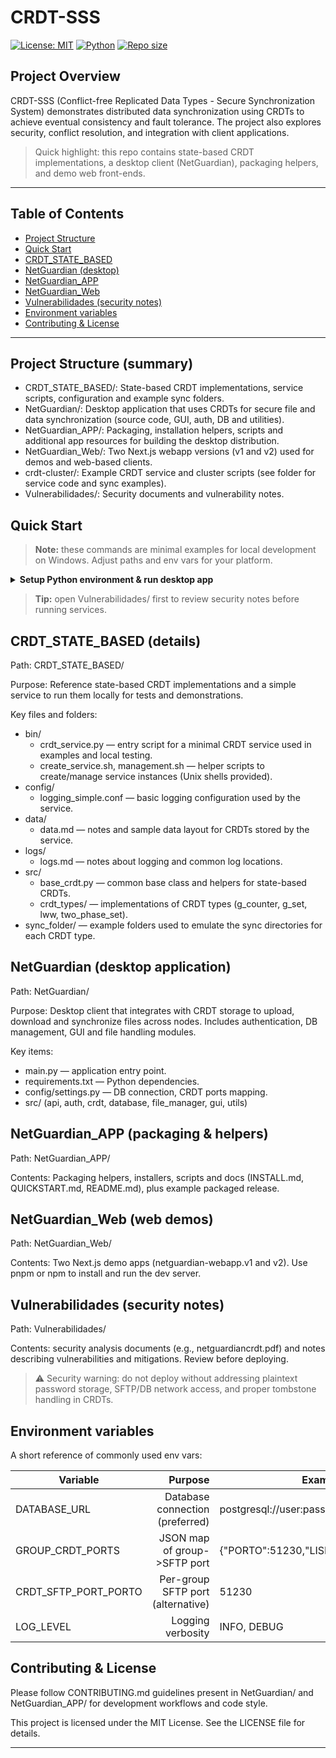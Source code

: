 # CRDT-SSS

[![License: MIT](https://img.shields.io/badge/license-MIT-green.svg)](./LICENSE) [![Python](https://img.shields.io/badge/python-3.10%2B-blue)](https://www.python.org/) [![Repo size](https://img.shields.io/github/repo-size/fwfg/CRDT-SSS?label=repo%20size)]()

## Project Overview

CRDT-SSS (Conflict-free Replicated Data Types - Secure Synchronization System) demonstrates distributed data synchronization using CRDTs to achieve eventual consistency and fault tolerance. The project also explores security, conflict resolution, and integration with client applications.

> Quick highlight: this repo contains state-based CRDT implementations, a desktop client (NetGuardian), packaging helpers, and demo web front-ends.

---

## Table of Contents

- [Project Structure](#project-structure-summary)
- [Quick Start](#quick-start)
- [CRDT_STATE_BASED](#crdt_state_based-details)
- [NetGuardian (desktop)](#netguardian-desktop-application)
- [NetGuardian_APP](#netguardian_app-packaging--helpers)
- [NetGuardian_Web](#netguardian_web-web-demos)
- [Vulnerabilidades (security notes)](#vulnerabilidades-security-notes)
- [Environment variables](#environment-variables)
- [Contributing & License](#contributing--license)

---

## Project Structure (summary)

- CRDT_STATE_BASED/: State-based CRDT implementations, service scripts, configuration and example sync folders.
- NetGuardian/: Desktop application that uses CRDTs for secure file and data synchronization (source code, GUI, auth, DB and utilities).
- NetGuardian_APP/: Packaging, installation helpers, scripts and additional app resources for building the desktop distribution.
- NetGuardian_Web/: Two Next.js webapp versions (v1 and v2) used for demos and web-based clients.
- crdt-cluster/: Example CRDT service and cluster scripts (see folder for service code and sync examples).
- Vulnerabilidades/: Security documents and vulnerability notes.


## Quick Start

> **Note:** these commands are minimal examples for local development on Windows. Adjust paths and env vars for your platform.

<details>
<summary><strong>Setup Python environment & run desktop app</strong></summary>

```powershell
# create & activate venv (Windows)
python -m venv .venv
.venv\Scripts\activate
pip install -r NetGuardian/requirements.txt
python NetGuardian/main.py
```

```bash
# run CRDT service (example)
cd CRDT_STATE_BASED/bin
python crdt_service.py
```

</details>

> **Tip:** open Vulnerabilidades/ first to review security notes before running services.


## CRDT_STATE_BASED (details)

Path: CRDT_STATE_BASED/

Purpose: Reference state-based CRDT implementations and a simple service to run them locally for tests and demonstrations.

Key files and folders:
- bin/
  - crdt_service.py — entry script for a minimal CRDT service used in examples and local testing.
  - create_service.sh, management.sh — helper scripts to create/manage service instances (Unix shells provided).
- config/
  - logging_simple.conf — basic logging configuration used by the service.
- data/
  - data.md — notes and sample data layout for CRDTs stored by the service.
- logs/
  - logs.md — notes about logging and common log locations.
- src/
  - base_crdt.py — common base class and helpers for state-based CRDTs.
  - crdt_types/ — implementations of CRDT types (g_counter, g_set, lww, two_phase_set).
- sync_folder/ — example folders used to emulate the sync directories for each CRDT type.


## NetGuardian (desktop application)

Path: NetGuardian/

Purpose: Desktop client that integrates with CRDT storage to upload, download and synchronize files across nodes. Includes authentication, DB management, GUI and file handling modules.

Key items:
- main.py — application entry point.
- requirements.txt — Python dependencies.
- config/settings.py — DB connection, CRDT ports mapping.
- src/ (api, auth, crdt, database, file_manager, gui, utils)


## NetGuardian_APP (packaging & helpers)

Path: NetGuardian_APP/

Contents: Packaging helpers, installers, scripts and docs (INSTALL.md, QUICKSTART.md, README.md), plus example packaged release.


## NetGuardian_Web (web demos)

Path: NetGuardian_Web/

Contents: Two Next.js demo apps (netguardian-webapp.v1 and v2). Use pnpm or npm to install and run the dev server.


## Vulnerabilidades (security notes)

Path: Vulnerabilidades/

Contents: security analysis documents (e.g., netguardiancrdt.pdf) and notes describing vulnerabilities and mitigations. Review before deploying.

> ⚠️ Security warning: do not deploy without addressing plaintext password storage, SFTP/DB network access, and proper tombstone handling in CRDTs.


## Environment variables

A short reference of commonly used env vars:

| Variable | Purpose | Example |
|---|---:|---|
| DATABASE_URL | Database connection (preferred) | postgresql://user:pass@host:5432/dbname |
| GROUP_CRDT_PORTS | JSON map of group->SFTP port | {"PORTO":51230,"LISBOA":51234} |
| CRDT_SFTP_PORT_PORTO | Per-group SFTP port (alternative) | 51230 |
| LOG_LEVEL | Logging verbosity | INFO, DEBUG |


## Contributing & License

Please follow CONTRIBUTING.md guidelines present in NetGuardian/ and NetGuardian_APP/ for development workflows and code style.

This project is licensed under the MIT License. See the LICENSE file for details.

---
